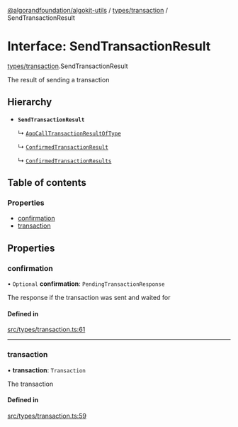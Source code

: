 [@algorandfoundation/algokit-utils](../README.md) / [types/transaction](../modules/types_transaction.md) / SendTransactionResult

# Interface: SendTransactionResult

[types/transaction](../modules/types_transaction.md).SendTransactionResult

The result of sending a transaction

## Hierarchy

- **`SendTransactionResult`**

  ↳ [`AppCallTransactionResultOfType`](types_app.AppCallTransactionResultOfType.md)

  ↳ [`ConfirmedTransactionResult`](types_transaction.ConfirmedTransactionResult.md)

  ↳ [`ConfirmedTransactionResults`](types_transaction.ConfirmedTransactionResults.md)

## Table of contents

### Properties

- [confirmation](types_transaction.SendTransactionResult.md#confirmation)
- [transaction](types_transaction.SendTransactionResult.md#transaction)

## Properties

### confirmation

• `Optional` **confirmation**: `PendingTransactionResponse`

The response if the transaction was sent and waited for

#### Defined in

[src/types/transaction.ts:61](https://github.com/algorandfoundation/algokit-utils-ts/blob/main/src/types/transaction.ts#L61)

___

### transaction

• **transaction**: `Transaction`

The transaction

#### Defined in

[src/types/transaction.ts:59](https://github.com/algorandfoundation/algokit-utils-ts/blob/main/src/types/transaction.ts#L59)

